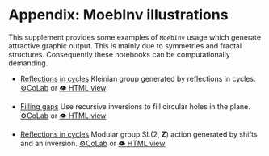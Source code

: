 # Appendix: MoebInv illustrations

This supplement provides some examples of `MoebInv` usage which generate attractive graphic output. This is mainly due to symmetries and fractal structures. Consequently these notebooks can be computationally demanding.

+ [Reflections in cycles](https://github.com/vvkisil/MoebInv-notebooks/tree/master/Appendix_Illustrations/Kleinian_group.ipynb) Kleinian group generated by reflections in cycles. [⚙CoLab](https://colab.research.google.com/github/vvkisil/MoebInv-notebooks/blob/master/Appendix_Illustrations/Kleinian_group.ipynb) or [👁 HTML view](http://v-v-kisil.rf.gd/MoebInv-notebooks/Appendix_Illustrations/Kleinian_group.html)

+ [Filling gaps](https://github.com/vvkisil/MoebInv-notebooks/tree/master/Appendix_Illustrations/Reflection_recursion.ipynb) Use recursive inversions to fill circular holes in the plane. [⚙CoLab](https://colab.research.google.com/github/vvkisil/MoebInv-notebooks/blob/master/Appendix_Illustrations/Reflection_recursion.ipynb) or [👁 HTML view](http://v-v-kisil.rf.gd/MoebInv-notebooks/Appendix_Illustrations/Reflection_recursion.html)

+ [Reflections in cycles](https://github.com/vvkisil/MoebInv-notebooks/tree/master/Appendix_Illustrations/Modular_group.ipynb) Modular group SL(2, **Z**) action generated by shifts and an inversion. [⚙CoLab](https://colab.research.google.com/github/vvkisil/MoebInv-notebooks/blob/master/Appendix_Illustrations/Modular_group.ipynb) or [👁 HTML view](http://v-v-kisil.rf.gd/MoebInv-notebooks/Appendix_Illustrations/Modular_group.html)



